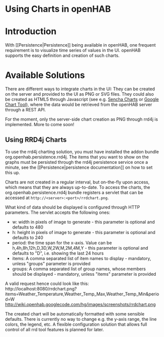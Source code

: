 # Using Charts in openHAB

# Introduction

With [[Persistence|Persistence]] being available in openHAB, one frequent requirement is to visualize time series of values in the UI. openHAB supports the easy definition and creation of such charts.

# Available Solutions

There are different ways to integrate charts in the UI: They can be created on the server and provided to the UI as PNG or SVG files. They could also be created as HTML5 through Javascript (see e.g. [Sencha Charts](http://www.sencha.com/products/touch/charts) or [Google Chart Tool](https://developers.google.com/chart/)), where the data would be retrieved from the openHAB server through a REST API.

For the moment, only the server-side chart creation as PNG through rrd4j is implemented. More to come soon! 

## Using RRD4j Charts

To use the rrd4j charting solution, you must have installed the addon bundle org.openhab.persistence.rrd4j.
The items that you want to show on the graphs must be persisted through the rrd4j persistence service once a minute, see the [[Persistence|persistence documentation]] on how to set this up.

Charts are not created in a regular interval, but on-the-fly upon access, which means that they are always up-to-date. To access the charts, the org.openhab.persistence.rrd4j bundle registers a servlet that can be accessed at `http://<server>:<port>/rrdchart.png`.

What kind of data should be displayed is configured through HTTP parameters. The servlet accepts the following ones:
- w: width in pixels of image to generate - this parameter is optional and defaults to 480
- h: height in pixels of image to generate - this parameter is optional and defaults to 240
- period: the time span for the x-axis. Value can be h,4h,8h,12h,D,3D,W,2W,M,2M,4M,Y - this parameter is optional and defaults to "D", i.e. showing the last 24 hours
- items: A comma separated list of item names to display - mandatory, unless "groups" parameter is provided
- groups: A comma separated list of group names, whose members should be displayed - mandatory, unless "items" parameter is provided

A valid request hence could look like this:
    http://localhost:8080/rrdchart.png?items=Weather_Temperature,Weather_Temp_Max,Weather_Temp_Min&period=W
http://wiki.openhab.googlecode.com/hg/images/screenshots/rrdchart.png

The created chart will be automatically formatted with some sensible defaults. There is currently no way to change e.g. the y-axis range, the line colors, the legend, etc. A flexible configuration solution that allows full control of all rrd tool features is planned for later.